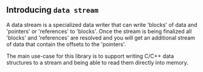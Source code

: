 Introducing `data stream`
------------------

A data stream is a specialized data writer that can write 'blocks' of data and 'pointers' or 'references' to 'blocks'.
Once the stream is being finalized all 'blocks' and 'references' are resolved and you will get an additional stream of data that contain the offsets to the 'pointers'.

The main use-case for this library is to support writing C/C++ data structures to a stream and being able to read them directly into memory.


